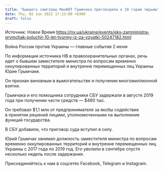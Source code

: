 ```yaml
---
title: "Бывшего замглавы МинВОТ Грымчака приговорили к 10 годам тюрьмы"
date: Thu, 02 Jun 2022 17:23:00 +0300
draft: false
---
```

Источник: Новое Время https://nv.ua/ukraine/events/eks-zamministra-grymchak-poluchil-10-let-tyurmy-iz-za-vzyatki-50247182.html


Война России против Украины — главные события 2 июня

 По информации источника НВ в правоохранительных органах, речь идет о бывшем заместителе министра по вопросам временно оккупированных территорий и внутренне перемещенных лиц Украины Юрие Грымчаке.

Он признан виновным в вымогательстве и получении многомиллионной взятки.

Грымчака и его помощника сотрудники СБУ задержали в августе 2019 года при получении части средств — $480 тыс.

Он требовал $1,1 млн от предпринимателя за якобы содействие в принятии решений лицами, уполномоченными на выполнение функций государства.

В СБУ добавили, что приговор суда вступил в силу.

Юрий Грымчак занимал должность заместителя министра по вопросам временно оккупированных территорий и внутренне перемещенных лиц Украины с 2017 года по 2019 год. Его уволили в сентябре спустя несколько недель после задержания.

Присоединяйтесь к нам в соцсетях Facebook, Telegram и Instagram.
